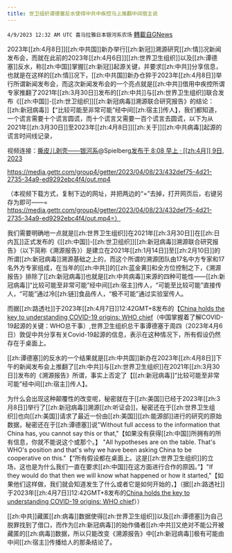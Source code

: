```yaml
---
title: 世卫组织谭德塞反水使得中共中疾控马上推翻中间宿主说
---
```

`4/9/2023 12:32 AM UTC 喜马拉雅日本银河系农场` [轉載自GNews](https://gnews.org/articles/1080554)

         

2023年[[zh:4月8日]][[zh:中共国]]新办举行[[zh:新冠]]溯源研究[[zh:情]]况新闻发布会，而就在此前的2023年[[zh:4月6日]][[zh:世界卫生组织]]以及[[zh:谭德塞]]反水，称[[zh:中国]]掌握[[zh:新冠]]起源关键，并要求[[zh:中共]]分享信息，也就是在这样的[[zh:情]]况下，[[zh:中共国]]新办仓猝于2023年[[zh:4月8日]]举行所谓新闻发布会，而这次新闻发布会的一个亮点就是[[zh:中共]]借用中疾控所谓专家推翻了2021年[[zh:3月30日]]发布的[[zh:中共]]与[[zh:世界卫生组织]]联合发布《[[zh:中国]]\-[[zh:世卫组织]][[zh:新冠病毒]]溯源联合研究报告》的结论：[[zh:新冠病毒]]【“比较可能至非常可能”经中间[[zh:宿主]]传人】，我们都知道，一个谎言需要十个谎言圆谎，而十个谎言又需要一百个谎言去圆谎，以下为从2021年[[zh:3月30日]]至2023年[[zh:4月8日]][[zh:关于]][[zh:中共病毒]]起源的谎言时间线记录，

视频连接：[撕皮儿剥壳——银河系](https://gettr.com/user/spielberg)@Spielberg[发布于 8:08 早上 · [[zh:4月]] 9日, 2023](https://gettr.com/post/p2dvtao5657)

https://media.gettr.com/group4/getter/2023/04/08/23/432def75-4d21-2735-34a9-ed9292ebc4f4/out.mp4

（本视频下载方式，复制下边的网址，并把两边的“\=”去掉，打开网页后，右键另存为即可——\=  https://media.gettr.com/group4/getter/2023/04/08/23/432def75-4d21-2735-34a9-ed9292ebc4f4/out.mp4=）

我们需要明确地一点就是[[zh:世界卫生组织]]在2021年[[zh:3月30日]]在[[zh:日内瓦]]正式发布的《[[zh:中国]]\-[[zh:世卫组织]][[zh:新冠病毒]]溯源联合研究报告》（以下简称《溯源报告》）是建立在2021年[[zh:1月14日]]至[[zh:2月10日]]的所谓[[zh:新冠病毒]]溯源基础之上的，而这个所谓的溯源团队由17名中方专家和17名外方专家组成，在当年的[[zh:中共]]的[[zh:蓝金黄]]和全方位控制之下，《溯源报告》排除了[[zh:新冠病毒]]也就是[[zh:中共病毒]]来源的四种可能性——[[zh:新冠病毒]]“比较可能至非常可能”经中间[[zh:宿主]]传人，“可能至比较可能”直接传人，“可能”通过冷[[zh:链]]食品传人，“极不可能”通过实验室传人。

而据[[zh:路透社]]于2023年[[zh:4月7日]]12:42GMT+8发布的【[China holds the key to understanding COVID-19 origins: WHO chief](https://www.reuters.com/world/china-holds-key-understanding-covid-19-origins-who-chief-2023-04-06/)（中国掌握着了解COVID-19起源的关键：WHO总干事）,世界卫生组织总干事谭德塞于周四（2023年4月6日）敦促中共分享有关Covid-19起源的信息，表示在这种情况下，所有假设仍然存在于桌面上。

[[zh:谭德塞]]的反水的一个结果就是[[zh:中共国]]新办在2023年[[zh:4月8日]]下午的新闻发布会上推翻了[[zh:中共]]与[[zh:世界卫生组织]]在2021年[[zh:3月30日]]发布的《溯源报告》所谓，事实上否定了【[[zh:新冠病毒]]“比较可能至非常可能”经中间[[zh:宿主]]传人】。

为什么会出现这种颠覆性的改变呢，秘密就在于[[zh:美国]]已经于2023年[[zh:3月8日]]举行了[[zh:新冠病毒]]溯源[[zh:听证会]]，秘密还在于[[zh:世界卫生组织]]也向[[zh:美国]]请求了最近一份由[[zh:美国]][[zh:能源部]]进行的研究的原始数据，秘密还在于[[zh:谭德塞]]说"Without full access to the information that China has, you cannot say this or that,"【如果没有获得[[zh:中国]]所拥有的所有信息，你就不能说这个或那个。】 "All hypotheses are on the table. That's WHO's position and that's why we have been asking China to be cooperative on this."【“所有假设都在桌面上。这是[[zh:世界卫生组织]]的立场，这也是为什么我们一直在要求[[zh:中国]]在这方面进行合作的原因。”】"If they would do that then we will know what happened or how it started,"【如果他们这样做，我们就会知道发生了什么或者它是如何开始的，】（据[[zh:路透社]]于2023年[[zh:4月7日]]12:42GMT+8发布的[China holds the key to understanding COVID-19 origins: WHO chief](https://www.reuters.com/world/china-holds-key-understanding-covid-19-origins-who-chief-2023-04-06/)））

[[zh:中共]]藏匿[[zh:病毒]]数据使得[[zh:世界卫生组织]]以及[[zh:谭德塞]]为自己脱罪找到了借口，而作为[[zh:新冠病毒]]的始作俑者[[zh:中共]]又绝对不能公开被藏匿的[[zh:病毒]]数据，所以只能改变《溯源报告》中[[zh:新冠病毒]]极有可能由中间[[zh:宿主]]传播给人的那条结论了。

